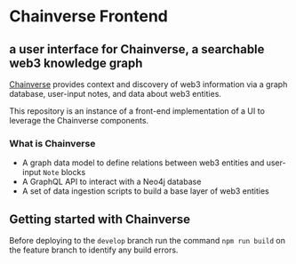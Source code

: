 # Chainverse Frontend

## a user interface for Chainverse, a searchable web3 knowledge graph

[Chainverse](http://www.chainverse.diamonds) provides context and discovery of web3 information via a graph database, user-input notes, and data about web3 entities.

This repository is an instance of a front-end implementation of a UI to leverage the Chainverse components.

### What is Chainverse

- A graph data model to define relations between web3 entities and user-input `Note` blocks
- A GraphQL API to interact with a Neo4j database
- A set of data ingestion scripts to build a base layer of web3 entities

## Getting started with Chainverse

Before deploying to the `develop` branch run the command `npm run build` on the feature branch to identify any build errors.